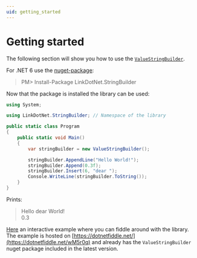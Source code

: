 ```yaml
---
uid: getting_started
---
```


# Getting started

The following section will show you how to use the [`ValueStringBuilder`](xref:LinkDotNet.StringBuilder.ValueStringBuilder).

For .NET 6 use the [nuget-package](https://www.nuget.org/packages/LinkDotNet.StringBuilder/):

> PM> Install-Package LinkDotNet.StringBuilder

Now that the package is installed the library can be used:

```csharp
using System;

using LinkDotNet.StringBuilder; // Namespace of the library

public static class Program
{
    public static void Main()
    {
        var stringBuilder = new ValueStringBuilder();

        stringBuilder.AppendLine("Hello World!");
        stringBuilder.Append(0.3f);
        stringBuilder.Insert(6, "dear ");
        Console.WriteLine(stringBuilder.ToString());
    }
} 
```

Prints:

> Hello dear World!  
0.3

[Here](https://dotnetfiddle.net/wM5r0q) an interactive example where you can fiddle around with the library. The example is hosted on [https://dotnetfiddle.net/](https://dotnetfiddle.net/wM5r0q) and already has the `ValueStringBuilder` nuget package included in the latest version.
